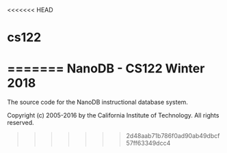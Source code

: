 <<<<<<< HEAD
# cs122
=======
NanoDB - CS122 Winter 2018
==========================

The source code for the NanoDB instructional database system.

Copyright (c) 2005-2016 by the California Institute of Technology.
All rights reserved.
>>>>>>> 2d48aab71b786f0ad90ab49dbcf57ff63349dcc4
